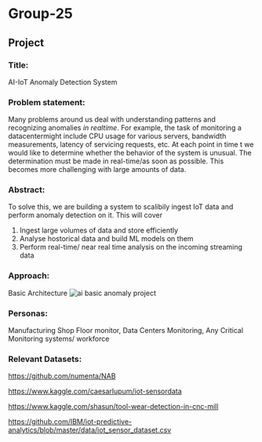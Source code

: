 # Group-25
## Project
### Title:
AI-IoT Anomaly Detection System 

### Problem statement:
Many problems around us deal with understanding patterns and recognizing anomalies *in realtime*. For example, the task of monitoring a datacentermight include CPU usage for various servers, bandwidth measurements, latency of servicing requests, etc. At each point in time t we would like to determine whether the behavior of the system is unusual. The determination must be made in real-time/as soon as possible. This becomes more challenging with large amounts of data. 

### Abstract:

To solve this, we are building a system to scalibily ingest IoT data and perform anomaly detection on it. 
This will cover
1. Ingest large volumes of data and store efficiently 
2. Analyse hostorical data and build ML models on them
3. Perform real-time/ near real time analysis on the incoming streaming data

### Approach:

Basic Architecture 
![ai basic anomaly project](https://user-images.githubusercontent.com/98665151/155423222-68623b06-e9a8-4691-98bf-979baf453cc4.jpeg)

### Personas:
Manufacturing Shop Floor monitor, Data Centers Monitoring, Any Critical Monitoring systems/ workforce

### Relevant Datasets:
https://github.com/numenta/NAB

https://www.kaggle.com/caesarlupum/iot-sensordata

https://www.kaggle.com/shasun/tool-wear-detection-in-cnc-mill

https://github.com/IBM/iot-predictive-analytics/blob/master/data/iot_sensor_dataset.csv

